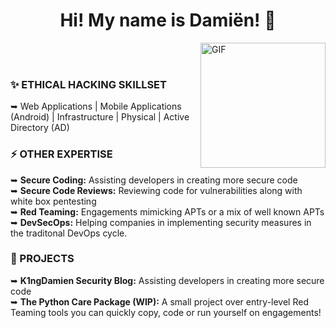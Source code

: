 <div align=center> 
  <h1> Hi! My name is Damiën! 👋 </h1>
</div>

<img align="right" alt="GIF" src="https://k1ngdamien.com/assets/img/uploads/profile.png" width="200" height="200" />
<br/><br/>

### 

<!--
**K1ngDamien/K1ngDamien** is a ✨ _special_ ✨ repository because its `README.md` (this file) appears on your GitHub profile.

Here are some ideas to get you started:

- 🔭 I’m currently working on ...
- 🌱 I’m currently learning ...
- 👯 I’m looking to collaborate on ...
- 🤔 I’m looking for help with ...
- 💬 Ask me about ...
- 📫 How to reach me: ...
- 😄 Pronouns: ...
- ⚡ Fun fact: ...
-->

### ✨ ETHICAL HACKING SKILLSET
➥ Web Applications | Mobile Applications (Android) | Infrastructure | Physical | Active Directory (AD) <br>


### ⚡ OTHER EXPERTISE
➥ **Secure Coding:** Assisting developers in creating more secure code <br>
➥ **Secure Code Reviews:** Reviewing code for vulnerabilities along with white box pentesting <br>
➥ **Red Teaming:** Engagements mimicking APTs or a mix of well known APTs <br>
➥ **DevSecOps:** Helping companies in implementing security measures in the traditonal DevOps cycle. <br>


### 🔭 PROJECTS
➥ **K1ngDamien Security Blog:** Assisting developers in creating more secure code <br>
➥ **The Python Care Package (WIP):** A small project over entry-level Red Teaming tools you can quickly copy, code or run yourself on engagements! <br>
